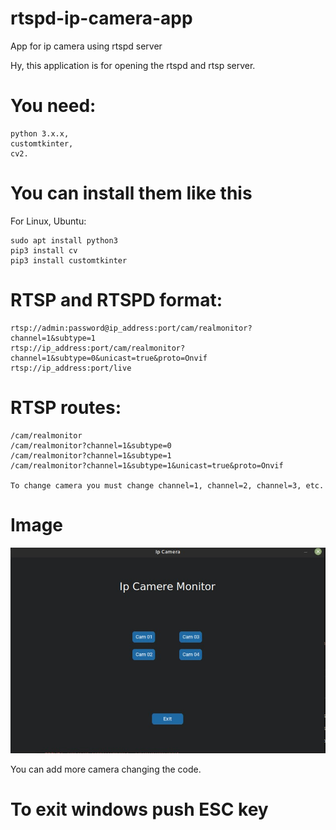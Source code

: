 # rtspd-ip-camera-app
App for ip camera using rtspd server


Hy, this application is for opening the rtspd and rtsp server.


# You need:
```
python 3.x.x,
customtkinter,
cv2.
```

# You can install them like this
For Linux, Ubuntu:
```
sudo apt install python3
pip3 install cv
pip3 install customtkinter
```
# RTSP and RTSPD format:
```
rtsp://admin:password@ip_address:port/cam/realmonitor?channel=1&subtype=1
rtsp://ip_address:port/cam/realmonitor?channel=1&subtype=0&unicast=true&proto=Onvif
rtsp://ip_address:port/live
```

# RTSP routes:
```
/cam/realmonitor
/cam/realmonitor?channel=1&subtype=0
/cam/realmonitor?channel=1&subtype=1
/cam/realmonitor?channel=1&subtype=1&unicast=true&proto=Onvif

To change camera you must change channel=1, channel=2, channel=3, etc.
```
# Image

![Image](https://github.com/CrisUlim/rtspd-ip-camera-app/blob/main/Screenshot%20from%202022-08-08%2001-57-58.jpg)

You can add more camera changing the code.


# To exit windows push ESC key
